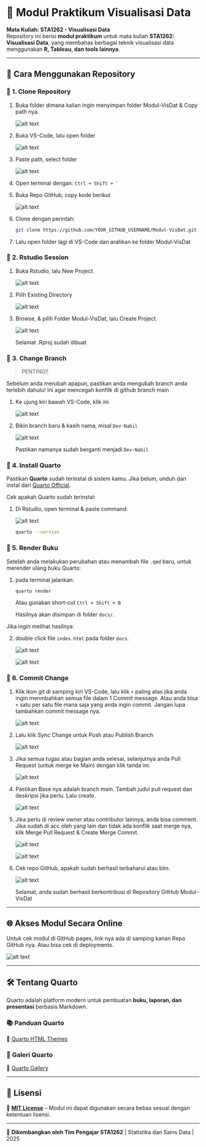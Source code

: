 # 📘 Modul Praktikum Visualisasi Data

**Mata Kuliah: STA1262 - Visualisasi Data**  
Repository ini berisi **modul praktikum** untuk mata kuliah **STA1262: Visualisasi Data**, yang membahas berbagai teknik visualisasi data menggunakan **R, Tableau, dan tools lainnya**.

---

## 🚀 **Cara Menggunakan Repository**

### 🔹 **1. Clone Repository**

1. Buka folder dimana kalian ingin menyimpan folder Modul-VisDat & Copy path nya.

   ![alt text](images/image-2.png)

2. Buka VS-Code, lalu open folder

   ![alt text](images/image-3.png)

3. Paste path, select folder

   ![alt text](images/image-4.png)

4. Open terminal dengan: `` Ctrl + Shift + `  ``

5. Buka Repo GitHub, copy kode berikut

   ![alt text](images/image-1.png)

6. Clone dengan perintah:

   ```sh
   git clone https://github.com/YOUR_GITHUB_USERNAME/Modul-VisDat.git
   ```

7. Lalu open folder lagi di VS-Code dan arahkan ke folder Modul-VisDat

### 🔹 **2. Rstudio Session**

1. Buka Rstudio, lalu New Project

   ![alt text](images/image-5.png)

2. Pilih Existing Directory

   ![alt text](images/image-6.png)

3. Browse, & pilih Folder Modul-VisDat, lalu Create Project.

   ![alt text](images/image-7.png)

   Selamat .Rproj sudah dibuat

### 🔹 **3. Change Branch**

> PENTING!!

Sebelum anda merubah apapun, pastikan anda mengubah branch anda terlebih dahulu! Ini agar mencegah konfilk di github branch main

1. Ke ujung kiri bawah VS-Code, klik ini

   ![alt text](images/image-9.png)

2. Bikin branch baru & kasih nama, misal `Dev-Nabil`

   ![alt text](images/image-10.png)

   Pastikan namanya sudah berganti menjadi `Dev-Nabil`

### 🔹 **4. Install Quarto**

Pastikan **Quarto** sudah terinstal di sistem kamu. Jika belum, unduh dan instal dari [Quarto Official](https://quarto.org/).

Cek apakah Quarto sudah terinstal:

1. Di Rstudio, open terminal & paste command:

   ![alt text](images/image-8.png)

   ```sh
   quarto --version
   ```

### 🔹 **5. Render Buku**

Setelah anda melakukan perubahan atau menambah file `.qmd` baru, untuk merender ulang buku Quarto:

1.  pada terminal jalankan:

    ```sh
    quarto render
    ```

    Atau gunakan short-cut `Ctrl + Shift + B`

    Hasilnya akan disimpan di folder `docs/`.

Jika ingin melihat hasilnya:

2. double click file `index.html` pada folder `docs`.

   ![alt text](images/image-18.png)

   ![alt text](images/image-19.png)

### 🔹 **6. Commit Change**

1. Klik ikon git di samping kiri VS-Code, lalu klik `+` paling atas jika anda ingin menmbahkan semua file dalam 1 Commit message. Atau anda bisa `+` satu per satu file mana saja yang anda ingin commit. Jangan lupa tambahkan commit message nya.

   ![alt text](images/image-11.png)

2. Lalu klik Sync Change untuk Push atau Publish Branch

   ![alt text](images/image-12.png)

3. Jika semua tugas atau bagian anda selesai, selanjutnya anda Pull Request (untuk merge ke Main) dengan klik tanda ini:

   ![alt text](images/image-13.jpg)

4. Pastikan Base nya adalah branch main. Tambah judul pull request dan deskripsi jika perlu. Lalu create.

   ![alt text](images/image-14.jpg)

5. Jika perlu di review owner atau contributor lainnya, anda bisa comment. Jika sudah di acc oleh yang lain dan tidak ada konflik saat merge nya, klik Merge Pull Request & Create Merge Commit.

   ![alt text](images/image-15.jpg)

   ![alt text](images/image-16.jpg)

6. Cek repo GitHub, apakah sudah berhasil terbaharui atau blm.

   ![alt text](images/image-17.jpg)

   Selamat, anda sudah berhasil berkontribusi di Repository GitHub Modul-VisDat

---

## 🌐 **Akses Modul Secara Online**

Untuk cek modul di GitHub pages, link nya ada di samping kanan Repo GitHub nya. Atau bisa cek di deployments.

![alt text](images/image-20.png)

---

## 🛠 **Tentang Quarto**

Quarto adalah platform modern untuk pembuatan **buku, laporan, dan presentasi** berbasis Markdown.

### 📚 **Panduan Quarto**

🔗 [Quarto HTML Themes](https://quarto.org/docs/output-formats/html-themes.html)

### 🎨 **Galeri Quarto**

🔗 [Quarto Gallery](https://quarto.org/docs/gallery/)

---

## 📝 **Lisensi**

📜 [**MIT License**](LICENSE) – Modul ini dapat digunakan secara bebas sesuai dengan ketentuan lisensi.

---

🚀 **Dikembangkan oleh Tim Pengajar STA1262** | Statistika dan Sains Data | 2025
